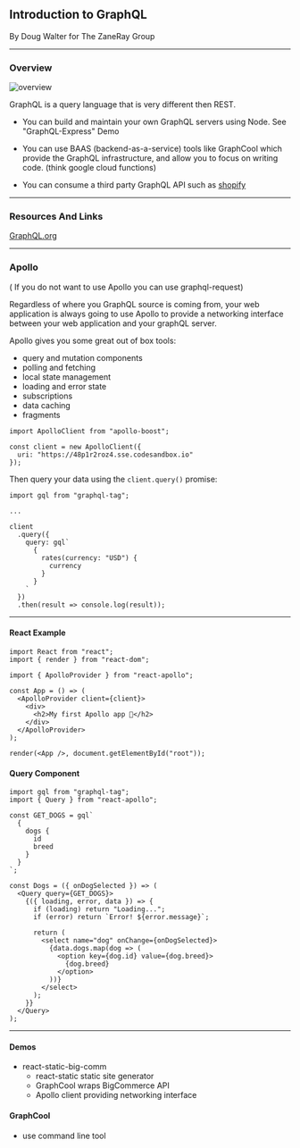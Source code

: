 ## Introduction to GraphQL

By Doug Walter for The ZaneRay Group

----

### Overview

![overview]("./assets/graphql-overview.png")

GraphQL is a query language that is very different then REST.

- You can build and maintain your own GraphQL servers using Node. See "GraphQL-Express" Demo

- You can use BAAS (backend-as-a-service) tools like GraphCool which provide the GraphQL infrastructure, and allow you to focus on writing code. (think google cloud functions)

- You can consume a third party GraphQL API such as [shopify](https://help.shopify.com/en/api/graphql-admin-api)

---

### Resources And Links

[GraphQL.org](https://graphql.org/)

----


### Apollo

( If you do not want to use Apollo you can use graphql-request)

Regardless of where you GraphQL source is coming from, your web application is always going to use Apollo to provide a networking interface between your web application and your graphQL server.

Apollo gives you some great out of box tools:
 - query and mutation components
 - polling and fetching
 - local state management
 - loading and error state
 - subscriptions 
 - data caching
 - fragments


```
import ApolloClient from "apollo-boost";

const client = new ApolloClient({
  uri: "https://48p1r2roz4.sse.codesandbox.io"
});
```


Then query your data using the `client.query()` promise:

```
import gql from "graphql-tag";

...

client
  .query({
    query: gql`
      {
        rates(currency: "USD") {
          currency
        }
      }
    `
  })
  .then(result => console.log(result));
```

---

#### React Example

```
import React from "react";
import { render } from "react-dom";

import { ApolloProvider } from "react-apollo";

const App = () => (
  <ApolloProvider client={client}>
    <div>
      <h2>My first Apollo app 🚀</h2>
    </div>
  </ApolloProvider>
);

render(<App />, document.getElementById("root"));
```

#### Query Component

```
import gql from "graphql-tag";
import { Query } from "react-apollo";

const GET_DOGS = gql`
  {
    dogs {
      id
      breed
    }
  }
`;

const Dogs = ({ onDogSelected }) => (
  <Query query={GET_DOGS}>
    {({ loading, error, data }) => {
      if (loading) return "Loading...";
      if (error) return `Error! ${error.message}`;

      return (
        <select name="dog" onChange={onDogSelected}>
          {data.dogs.map(dog => (
            <option key={dog.id} value={dog.breed}>
              {dog.breed}
            </option>
          ))}
        </select>
      );
    }}
  </Query>
);
```

----

#### Demos

- react-static-big-comm
    - react-static static site generator
    - GraphCool wraps BigCommerce API
    - Apollo client providing networking interface


#### GraphCool

- use command line tool